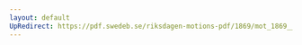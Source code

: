 ```yaml
---
layout: default
UpRedirect: https://pdf.swedeb.se/riksdagen-motions-pdf/1869/mot_1869__ak__00287.pdf
---
```

